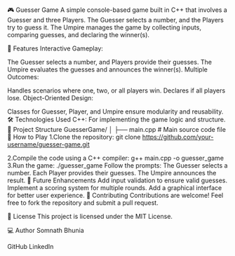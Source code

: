 🎮 Guesser Game
A simple console-based game built in C++ that involves a Guesser and three Players. The Guesser selects a number, and the Players try to guess it. The Umpire manages the game by collecting inputs, comparing guesses, and declaring the winner(s).

🚀 Features
Interactive Gameplay:

The Guesser selects a number, and Players provide their guesses.
The Umpire evaluates the guesses and announces the winner(s).
Multiple Outcomes:

Handles scenarios where one, two, or all players win.
Declares if all players lose.
Object-Oriented Design:

Classes for Guesser, Player, and Umpire ensure modularity and reusability.
🛠️ Technologies Used
C++: For implementing the game logic and structure.
📂 Project Structure
GuesserGame/
│
├── main.cpp          # Main source code file
📖 How to Play
1.Clone the repository:
git clone https://github.com/your-username/guesser-game.git

2.Compile the code using a C++ compiler:
g++ main.cpp -o guesser_game
3.Run the game:
./guesser_game
Follow the prompts:
The Guesser selects a number.
Each Player provides their guesses.
The Umpire announces the result.
🌟 Future Enhancements
Add input validation to ensure valid guesses.
Implement a scoring system for multiple rounds.
Add a graphical interface for better user experience.
🤝 Contributing
Contributions are welcome! Feel free to fork the repository and submit a pull request.

📄 License
This project is licensed under the MIT License.

💻 Author
Somnath Bhunia

GitHub
LinkedIn
